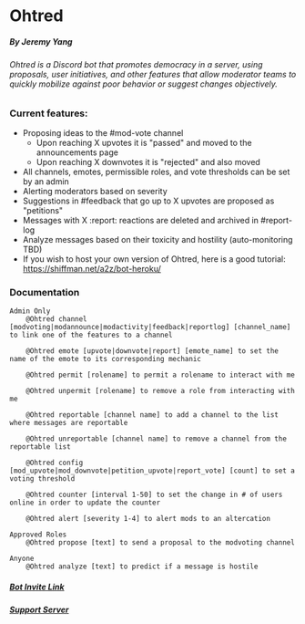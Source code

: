    
# Ohtred

##### By Jeremy Yang

###### Ohtred is a Discord bot that promotes democracy in a server, using proposals, user initiatives, and other features that allow moderator teams to quickly mobilize against poor behavior or suggest changes objectively.
### Current features:
- Proposing ideas to the #mod-vote channel
    - Upon reaching X upvotes it is "passed" and moved to the announcements page
    - Upon reaching X downvotes it is "rejected" and also moved
- All channels, emotes, permissible roles, and vote thresholds can be set by an admin
- Alerting moderators based on severity
- Suggestions in #feedback that go up to X upvotes are proposed as "petitions" 
- Messages with X :report: reactions are deleted and archived in #report-log  
- Analyze messages based on their toxicity and hostility (auto-monitoring TBD)
- If you wish to host your own version of Ohtred, here is a good tutorial: https://shiffman.net/a2z/bot-heroku/

### Documentation
```
Admin Only
    @Ohtred channel [modvoting|modannounce|modactivity|feedback|reportlog] [channel_name] to link one of the features to a channel
    
    @Ohtred emote [upvote|downvote|report] [emote_name] to set the name of the emote to its corresponding mechanic
    
    @Ohtred permit [rolename] to permit a rolename to interact with me
    
    @Ohtred unpermit [rolename] to remove a role from interacting with me
    
    @Ohtred reportable [channel name] to add a channel to the list where messages are reportable

    @Ohtred unreportable [channel name] to remove a channel from the reportable list

    @Ohtred config [mod_upvote|mod_downvote|petition_upvote|report_vote] [count] to set a voting threshold

    @Ohtred counter [interval 1-50] to set the change in # of users online in order to update the counter

    @Ohtred alert [severity 1-4] to alert mods to an altercation

Approved Roles
    @Ohtred propose [text] to send a proposal to the modvoting channel

Anyone
    @Ohtred analyze [text] to predict if a message is hostile
```
##### [Bot Invite Link](https://discordapp.com/oauth2/authorize?client_id=511672691028131872&permissions=8&scope=bot)
##### [Support Server](https://discord.gg/53THsF)
